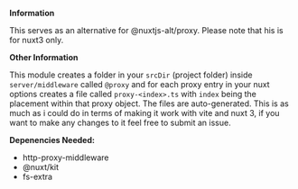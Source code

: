 **Information**

This serves as an alternative for @nuxtjs-alt/proxy. Please note that his is for nuxt3 only.

**Other Information**

This module creates a folder in your `srcDir` (project folder) inside `server/middleware` called `@proxy` and for each proxy entry in your nuxt options creates a file called `proxy-<index>.ts` with `index` being the placement within that proxy object. The files are auto-generated. This is as much as i could do in terms of making it work with vite and nuxt 3, if you want to make any changes to it feel free to submit an issue.

**Depenencies Needed:**
- http-proxy-middleware
- @nuxt/kit
- fs-extra